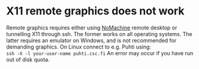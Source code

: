 # X11 remote graphics does not work

Remote graphics requires either using [NoMachine](../../apps/nomachine.md)
remote desktop or tunnelling X11 through ssh. The former works on all 
operating systems. The latter requires an emulator on Windows, and is not
recommended for demanding graphics. On Linux connect to e.g. Puhti using:  
`ssh -X -l your-user-name puhti.csc.fi` An error may occur if you have run out
of disk quota. 
